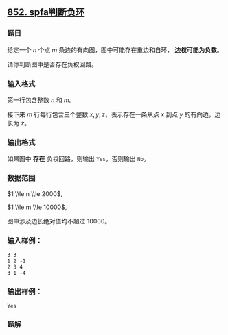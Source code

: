 ## [852\. spfa判断负环](https://www.acwing.com/problem/content/854/)

### 题目

给定一个 $n$ 个点 $m$ 条边的有向图，图中可能存在重边和自环， **边权可能为负数**。

请你判断图中是否存在负权回路。

### 输入格式

第一行包含整数 $n$ 和 $m$。

接下来 $m$ 行每行包含三个整数 $x,y,z$，表示存在一条从点 $x$ 到点 $y$ 的有向边，边长为 $z$。

### 输出格式

如果图中 **存在** 负权回路，则输出 `Yes`，否则输出 `No`。

### 数据范围

$1 \\le n \\le 2000$,

$1 \\le m \\le 10000$,

图中涉及边长绝对值均不超过 $10000$。

### 输入样例：

```
3 3
1 2 -1
2 3 4
3 1 -4
```

### 输出样例：

```
Yes
```

### 题解

